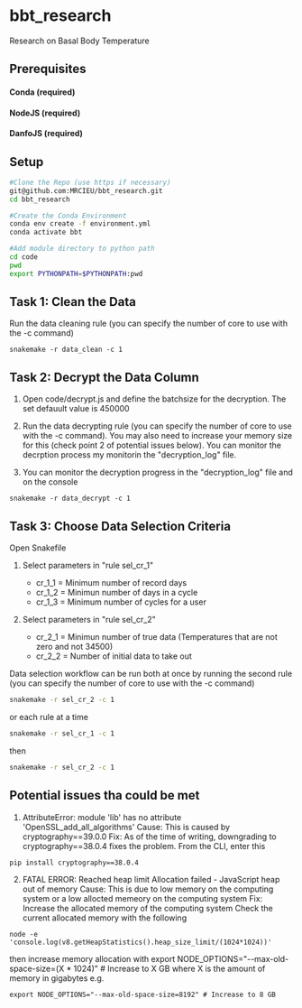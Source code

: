# bbt_research
Research on Basal Body Temperature

## Prerequisites 

#### Conda (required)
#### NodeJS (required)
#### DanfoJS (required)

## Setup

```bash
#Clone the Repo (use https if necessary)
git@github.com:MRCIEU/bbt_research.git
cd bbt_research

#Create the Conda Environment
conda env create -f environment.yml
conda activate bbt

#Add module directory to python path
cd code
pwd
export PYTHONPATH=$PYTHONPATH:pwd
```
## Task 1: Clean the Data
Run the data cleaning rule (you can specify the number of core to use with the -c command)
```
snakemake -r data_clean -c 1
```
## Task 2: Decrypt the Data Column
1. Open code/decrypt.js and define the batchsize for the decryption. The set defauult value is 450000

2. Run the data decrypting rule (you can specify the number of core to use with the -c command). You may also need to increase your memory size for this (check point 2 of potential issues below). You can monitor the decrption process my monitorin the "decryption_log" file.

3. You can monitor the decryption progress in the "decryption_log" file and on the console
```
snakemake -r data_decrypt -c 1
```

## Task 3: Choose Data Selection Criteria
Open Snakefile
1. Select parameters in "rule sel_cr_1"
    * cr_1_1 = Minimum number of record days
    * cr_1_2 = Minimun number of days in a cycle
    * cr_1_3 = Minimum number of cycles for a user

2. Select parameters in "rule sel_cr_2"
    * cr_2_1 = Minimun number of true data (Temperatures that are not zero and not 34500)
    * cr_2_2 = Number of initial data to take out

Data selection workflow can be run both at once by running the second rule  (you can specify the number of core to use with the -c command)

```bash
snakemake -r sel_cr_2 -c 1
```

or each rule at a time

```bash
snakemake -r sel_cr_1 -c 1
```

then

```bash
snakemake -r sel_cr_2 -c 1
```

## Potential issues tha could be met
1. AttributeError: module 'lib' has no attribute 'OpenSSL_add_all_algorithms'
Cause: This is caused by cryptography==39.0.0
Fix: As of the time of writing, downgrading to cryptography==38.0.4 fixes the problem.
From the CLI, enter this
```
pip install cryptography==38.0.4
```

2. FATAL ERROR: Reached heap limit Allocation failed - JavaScript heap out of memory
Cause: This is due to low memory on the computing system or a low allocted memeory on the computing system
Fix: Increase the allocated memory of the computing system
Check the current allocated memory with the following
```
node -e 'console.log(v8.getHeapStatistics().heap_size_limit/(1024*1024))'
```
then increase memory allocation with 
export NODE_OPTIONS="--max-old-space-size=(X * 1024)" # Increase to X GB where X is the amount of memory in gigabytes
e.g.
```
export NODE_OPTIONS="--max-old-space-size=8192" # Increase to 8 GB
```